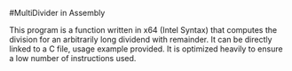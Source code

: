 #MultiDivider in Assembly

This program is a function written in x64 (Intel Syntax) that computes the division for an arbitrarily long dividend with remainder.
It can be directly linked to a C file, usage example provided. It is optimized heavily to ensure a low number of instructions used.
